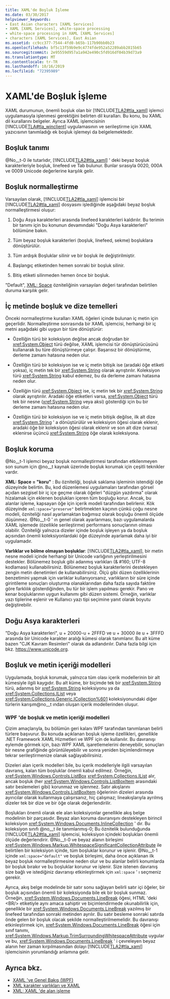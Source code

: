 ```yaml
---
title: XAML'de Boşluk İşleme
ms.date: 03/30/2017
helpviewer_keywords:
- East Asian characters [XAML Services]
- XAML [XAML Services], white-space processing
- white-space processing in XAML [XAML Services]
- characters [XAML Services], East Asian
ms.assetid: cc9cc377-7544-4fd0-b65b-117b90bb0b23
ms.openlocfilehash: bf5c13f59b9e9c4774fde952a52289abb2815b65
ms.sourcegitcommit: 2e95559d957a1a942e490c5fd916df04b39d73a9
ms.translationtype: MT
ms.contentlocale: tr-TR
ms.lasthandoff: 10/16/2019
ms.locfileid: "72395989"
---
```

# <a name="white-space-processing-in-xaml"></a>XAML'de Boşluk İşleme
XAML durumunun, önemli boşluk olan bir [!INCLUDE[TLA2#tla_xaml](../../../includes/tla2sharptla-xaml-md.md)] işlemci uygulamasıyla işlenmesi gerektiğini belirten dil kuralları. Bu konu, bu XAML dil kurallarını belgeler. Ayrıca XAML işlemcisinin [!INCLUDE[TLA#tla_winclient](../../../includes/tlasharptla-winclient-md.md)] uygulamasının ve serileştirme için XAML yazıcısının tanımladığı ek boşluk işlemeyi da belgelemektedir.  
  
<a name="whitespace_definition"></a>   
## <a name="white-space-definition"></a>Boşluk tanımı  
 @No__t-0 ile tutarlıdır, [!INCLUDE[TLA2#tla_xaml](../../../includes/tla2sharptla-xaml-md.md)] ' deki beyaz boşluk karakterleriyle boşluk, linefeed ve Tab bulunur. Bunlar sırasıyla 0020, 000A ve 0009 Unicode değerlerine karşılık gelir.  
  
<a name="whitespace_normalization"></a>   
## <a name="white-space-normalization"></a>Boşluk normalleştirme  
 Varsayılan olarak, [!INCLUDE[TLA2#tla_xaml](../../../includes/tla2sharptla-xaml-md.md)] işlemcisi bir [!INCLUDE[TLA2#tla_xaml](../../../includes/tla2sharptla-xaml-md.md)] dosyasını işlediğinde aşağıdaki beyaz boşluk normalleştirmesi oluşur:  
  
1. Doğu Asya karakterleri arasında linefeed karakterleri kaldırılır. Bu terimin bir tanımı için bu konunun devamındaki "Doğu Asya karakterleri" bölümüne bakın.  
  
2. Tüm beyaz boşluk karakterleri (boşluk, linefeed, sekme) boşluklara dönüştürülür.  
  
3. Tüm ardışık Boşluklar silinir ve bir boşluk ile değiştirilmiştir.  
  
4. Başlangıç etiketinden hemen sonraki bir boşluk silinir.  
  
5. Bitiş etiketi silinmeden hemen önce bir boşluk.  
  
 "Default", [XML: Space](xml-space-handling-in-xaml.md) özniteliğinin varsayılan değeri tarafından belirtilen duruma karşılık gelir.  
  
<a name="whitespace_in_inner_text_and_string_primitives"></a>   
## <a name="white-space-in-inner-text-and-string-primitives"></a>İç metinde boşluk ve dize temelleri  
 Önceki normalleştirme kuralları XAML öğeleri içinde bulunan iç metin için geçerlidir. Normalleştirme sonrasında bir XAML işlemcisi, herhangi bir iç metni aşağıdaki gibi uygun bir türe dönüştürür:  
  
- Özelliğin türü bir koleksiyon değilse ancak doğrudan bir <xref:System.Object> türü değilse, XAML işlemcisi tür dönüştürücüsünü kullanarak bu türe dönüştürmeye çalışır. Başarısız bir dönüştürme, derleme zamanı hatasına neden olur.  
  
- Özelliğin türü bir koleksiyon ise ve iç metin bitişik ise (aradaki öğe etiketi yoksa), iç metin tek bir <xref:System.String> olarak ayrıştırılır. Koleksiyon türü <xref:System.String> kabul edemez, bu da derleme zamanı hatasına neden olur.  
  
- Özelliğin türü <xref:System.Object> ise, iç metin tek bir <xref:System.String> olarak ayrıştırılır. Aradaki öğe etiketleri varsa, <xref:System.Object> türü tek bir nesne (<xref:System.String> veya aksi) gösterdiği için bu bir derleme zamanı hatasına neden olur.  
  
- Özelliğin türü bir koleksiyon ise ve iç metin bitişik değilse, ilk alt dize <xref:System.String> ' a dönüştürülür ve koleksiyon öğesi olarak eklenir, aradaki öğe bir koleksiyon öğesi olarak eklenir ve son alt dize (varsa) eklenirse üçüncü <xref:System.String> öğe olarak koleksiyona.  
  
<a name="preserving_whitespace"></a>   
## <a name="preserving-white-space"></a>Boşluk koruma  
 @No__t-1 işlemci beyaz boşluk normalleştirmesi tarafından etkilenmeyen son sunum için @no__t kaynak üzerinde boşluk korumak için çeşitli teknikler vardır.  
  
 **XML: Space = "koru"** : Bu özniteliği, boşluk saklama işleminin istendiği öğe düzeyinde belirtin. Bu, kod düzenlemesi uygulamaları tarafından görsel açıdan sezgisel bir iç içe geçme olarak öğeleri "düzgün yazdırma" olarak hizalamak için eklenen boşlukları içeren tüm boşluğu korur. Ancak, bu alanlar işleme, kapsayan öğe için içerik modeli tarafından belirlenir. Kök düzeyinde `xml:space="preserve"` belirtmekten kaçının çünkü çoğu nesne modeli, özniteliği nasıl ayarlamaktan bağımsız olarak boşluğu önemli ölçüde düşünmez. @No__t-0 ' ın genel olarak ayarlanması, bazı uygulamalarda XAML işlemede (özellikle serileştirme) performans sonuçlarının olması olabilir. Özniteliği yalnızca dizeler içinde boşluk işleyen ya da boşluk açısından önemli koleksiyonlardaki öğe düzeyinde ayarlamak daha iyi bir uygulamadır.  
  
 **Varlıklar ve bölme olmayan boşluklar**: [!INCLUDE[TLA2#tla_xaml](../../../includes/tla2sharptla-xaml-md.md)], bir metin nesne modeli içinde herhangi bir Unicode varlığının yerleştirilmesini destekler. Bölünemez boşluk gibi adanmış varlıkları (& \#160; UTF-8 kodlaması) kullanabilirsiniz. Bölünemez boşluk karakterlerini destekleyen zengin metin denetimleri de kullanabilirsiniz. Ölçü gibi düzen özelliklerinin benzetimini yapmak için varlıklar kullanıyorsanız, varlıkların bir süre içinde girintileme sonuçları oluşturma olanaklarından daha fazla sayıda faktöre göre farklılık gösterdiğinden, bu tür bir işlem yapılması gerekir. Pano ve kenar boşluklarının uygun kullanımı gibi düzen sistemi. Örneğin, varlıklar yazı tiplerine eşlenir ve Kullanıcı yazı tipi seçimine yanıt olarak boyutu değiştirebilir.  
  
<a name="east_asian_characters"></a>   
## <a name="east-asian-characters"></a>Doğu Asya karakterleri  
 "Doğu Asya karakterleri", u + 20000-u + 2FFFD ve u + 30000 ile u + 3FFFD arasında bir Unicode karakter aralığı kümesi olarak tanımlanır. Bu alt küme bazen "CJK Kavram Resimleri" olarak da adlandırılır. Daha fazla bilgi için bkz. <https://www.unicode.org>.  
  
<a name="whitespace_and_text_content_models"></a>   
## <a name="white-space-and-text-content-models"></a>Boşluk ve metin içeriği modelleri  
 Uygulamada, boşluk korumak, yalnızca tüm olası içerik modellerinin bir alt kümesiyle ilgili kaygıdır. Bu alt küme, bir biçimde tek bir <xref:System.String> türü, adanmış bir <xref:System.String> koleksiyonu ya da <xref:System.Collections.IList> veya <xref:System.Collections.Generic.ICollection%601> koleksiyonundaki diğer türlerin karışım@no__t ından oluşan içerik modellerinden oluşur.  
  
### <a name="white-space-and-text-content-models-in-wpf"></a>WPF 'de boşluk ve metin içeriği modelleri  
 Çizim amaçlarıyla, bu bölümün geri kalanı WPF tarafından tanımlanan belirli türlere başvurur. Bu konuda açıklanan boşluk işleme özellikleri, genellikle .NET Framework XAML Hizmetleri ve WPF için de kullanılır. Bu davranışı eylemde görmek için, bazı WPF XAML işaretlemelerini deneyebilir, sonuçları bir nesne grafiğinde görüntüleyebilir ve sonra yeniden biçimlendirmeye tekrar serileştirmenize olanak sağlayabilirsiniz.  
  
 Dizeleri alan içerik modelleri bile, bu içerik modelleriyle ilgili varsayılan davranış, kalan tüm boşluklar önemli kabul edilmez. Örneğin, <xref:System.Windows.Controls.ListBox> <xref:System.Collections.IList> alır, ancak boşluk (her <xref:System.Windows.Controls.ListBoxItem> arasındaki satır beslemeleri gibi) korunmaz ve işlenmez. Satır akışlarını <xref:System.Windows.Controls.ListBoxItem> öğelerinin dizeleri arasında ayırıcılar olarak kullanmaya çalışırsanız, hiç çalışmaz; lineakışlarıyla ayrılmış dizeler tek bir dize ve bir öğe olarak değerlendirilir.  
  
 Boşlukları önemli olarak ele alan koleksiyonlar genellikle akış belge modelinin bir parçasıdır. Beyaz alan koruma davranışını destekleyen birincil koleksiyon <xref:System.Windows.Documents.InlineCollection> ' dır. Bu koleksiyon sınıfı @no__t ile tanımlanmış-0; Bu öznitelik bulunduğunda [!INCLUDE[TLA2#tla_xaml](../../../includes/tla2sharptla-xaml-md.md)] işlemcisi, koleksiyon içindeki boşlukları önemli ölçüde değerlendirir. @No__t-0 ve beyaz alanın birleşimi <xref:System.Windows.Markup.WhitespaceSignificantCollectionAttribute> ile belirtilen bir koleksiyon içinde, tüm boşluklar korunur ve işlenir. @No__t-1 içinde `xml:space="default"` ve boşluk birleşimi, daha önce açıklanan ilk beyaz boşluk normalleştirmesine neden olur ve bu alanlar belirli konumlarda bir boşluk bırakır ve bu boşluklar korunur ve işlenir. Size istenen davranış size bağlı ve istediğiniz davranışı etkinleştirmek için `xml:space` ' ı seçmeniz gerekir.  
  
 Ayrıca, akış belge modelinde bir satır sonu sağlayan belirli satır içi öğeler, bir boşluk açısından önemli bir koleksiyonda bile ek bir boşluk sunmaz. Örneğin, <xref:System.Windows.Documents.LineBreak> öğesi, HTML 'deki \<BR/> etiketiyle aynı amaca sahiptir ve biçimlendirmede okunabilirlik için, genellikle bir <xref:System.Windows.Documents.LineBreak> yazılmış bir linefeed tarafından sonraki metinden ayrılır. Bu satır besleme sonraki satırda önde gelen bir boşluk olacak şekilde normalleştirilmemelidir. Bu davranışı etkinleştirmek için, <xref:System.Windows.Documents.LineBreak> öğesi için sınıf tanımı, <xref:System.Windows.Markup.TrimSurroundingWhitespaceAttribute> uygular ve bu, <xref:System.Windows.Documents.LineBreak> ' i çevreleyen beyaz alanın her zaman kırpılmasından dolayı [!INCLUDE[TLA2#tla_xaml](../../../includes/tla2sharptla-xaml-md.md)] işlemcisinin yorumlandığı anlamına gelir.  
  
## <a name="see-also"></a>Ayrıca bkz.

- [XAML 'ye Genel Bakış (WPF)](../wpf/advanced/xaml-overview-wpf.md)
- [XML karakter varlıkları ve XAML](xml-character-entities-and-xaml.md)
- [XML: XAML 'de alan işleme](xml-space-handling-in-xaml.md)

